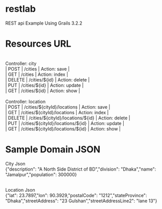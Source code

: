 # restlab
REST api Example Using Grails 3.2.2

# Resources URL
<br/>
Controller: city
<br/> |   POST   | /cities                                | Action: save             |
<br/> |   GET    | /cities                                | Action: index            |
<br/> |  DELETE  | /cities/${id}                          | Action: delete           |
<br/> |   PUT    | /cities/${id}                          | Action: update           |
<br/> |   GET    | /cities/${id}                          | Action: show             |

<br/>
<br/>
Controller: location
<br/> |   POST   | /cities/${cityId}/locations            | Action: save             |
<br/> |   GET    | /cities/${cityId}/locations            | Action: index            |
<br/> |  DELETE  | /cities/${cityId}/locations/${id}      | Action: delete           |
<br/> |   PUT    | /cities/${cityId}/locations/${id}      | Action: update           |
<br/> |   GET    | /cities/${cityId}/locations/${id}      | Action: show             |

# Sample Domain JSON
City Json
<br/>  {"description": "A North Side District of BD","division": "Dhaka","name": "Jamalpur","population": 300000}

<br/>
Location Json
<br/>  {"lat": 23.7897,"lon": 90.3929,"postalCode": "1212","stateProvince": "Dhaka","streetAddress": "23 Gulshan","streetAddressLine2": "lane 13"}
